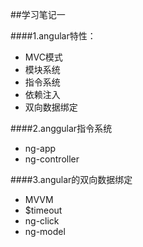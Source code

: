 ##学习笔记一

####1.angular特性：
* MVC模式
* 模块系统
* 指令系统
* 依赖注入
* 双向数据绑定

####2.anggular指令系统
* ng-app
* ng-controller

####3.angular的双向数据绑定
* MVVM
* $timeout
* ng-click
* ng-model